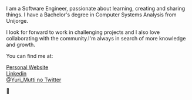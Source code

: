 I am a Software Engineer, passionate about learning, creating and sharing things. 
I have a Bachelor's degree in Computer Systems Analysis from Unijorge.

I look for forward to work in challenging projects and I also love collaborating with the community.I'm always in search of more knowledge and growth.

You can find me at:

[Personal Website](https://yurimutti.com) <br />
[Linkedin](https://www.linkedin.com/in/yuri-mutti-0418bb1aa) <br />
[@Yuri_Mutti no Twitter](https://twitter.com/Yuri_Mutti) <br />

:love_you_gesture:
